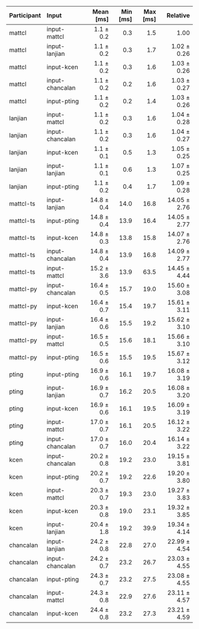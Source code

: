 | Participant | Input | Mean [ms] | Min [ms] | Max [ms] | Relative |
|:---|:---|---:|---:|---:|---:|
| mattcl | input-mattcl | 1.1 ± 0.2 | 0.3 | 1.5 | 1.00 |
| mattcl | input-lanjian | 1.1 ± 0.2 | 0.3 | 1.7 | 1.02 ± 0.26 |
| mattcl | input-kcen | 1.1 ± 0.2 | 0.3 | 1.6 | 1.03 ± 0.26 |
| mattcl | input-chancalan | 1.1 ± 0.2 | 0.2 | 1.6 | 1.03 ± 0.27 |
| mattcl | input-pting | 1.1 ± 0.2 | 0.2 | 1.4 | 1.03 ± 0.26 |
| lanjian | input-mattcl | 1.1 ± 0.2 | 0.3 | 1.6 | 1.04 ± 0.28 |
| lanjian | input-chancalan | 1.1 ± 0.2 | 0.3 | 1.6 | 1.04 ± 0.27 |
| lanjian | input-kcen | 1.1 ± 0.1 | 0.5 | 1.3 | 1.05 ± 0.25 |
| lanjian | input-lanjian | 1.1 ± 0.1 | 0.6 | 1.3 | 1.07 ± 0.25 |
| lanjian | input-pting | 1.1 ± 0.2 | 0.4 | 1.7 | 1.09 ± 0.28 |
| mattcl-ts | input-lanjian | 14.8 ± 0.4 | 14.0 | 16.8 | 14.05 ± 2.76 |
| mattcl-ts | input-pting | 14.8 ± 0.4 | 13.9 | 16.4 | 14.05 ± 2.77 |
| mattcl-ts | input-kcen | 14.8 ± 0.3 | 13.8 | 15.8 | 14.07 ± 2.76 |
| mattcl-ts | input-chancalan | 14.8 ± 0.4 | 13.9 | 16.8 | 14.09 ± 2.77 |
| mattcl-ts | input-mattcl | 15.2 ± 3.6 | 13.9 | 63.5 | 14.45 ± 4.44 |
| mattcl-py | input-chancalan | 16.4 ± 0.5 | 15.7 | 19.0 | 15.60 ± 3.08 |
| mattcl-py | input-kcen | 16.4 ± 0.7 | 15.4 | 19.7 | 15.61 ± 3.11 |
| mattcl-py | input-lanjian | 16.4 ± 0.6 | 15.5 | 19.2 | 15.62 ± 3.10 |
| mattcl-py | input-mattcl | 16.5 ± 0.5 | 15.6 | 18.1 | 15.66 ± 3.10 |
| mattcl-py | input-pting | 16.5 ± 0.6 | 15.5 | 19.5 | 15.67 ± 3.12 |
| pting | input-pting | 16.9 ± 0.6 | 16.1 | 19.7 | 16.08 ± 3.19 |
| pting | input-lanjian | 16.9 ± 0.7 | 16.2 | 20.5 | 16.08 ± 3.20 |
| pting | input-kcen | 16.9 ± 0.6 | 16.1 | 19.5 | 16.09 ± 3.19 |
| pting | input-mattcl | 17.0 ± 0.7 | 16.1 | 20.5 | 16.12 ± 3.22 |
| pting | input-chancalan | 17.0 ± 0.7 | 16.0 | 20.4 | 16.14 ± 3.22 |
| kcen | input-chancalan | 20.2 ± 0.8 | 19.2 | 23.0 | 19.15 ± 3.81 |
| kcen | input-pting | 20.2 ± 0.7 | 19.2 | 22.6 | 19.20 ± 3.80 |
| kcen | input-mattcl | 20.3 ± 0.7 | 19.3 | 23.0 | 19.27 ± 3.83 |
| kcen | input-kcen | 20.3 ± 0.8 | 19.0 | 23.1 | 19.32 ± 3.85 |
| kcen | input-lanjian | 20.4 ± 1.8 | 19.2 | 39.9 | 19.34 ± 4.14 |
| chancalan | input-lanjian | 24.2 ± 0.8 | 22.8 | 27.0 | 22.99 ± 4.54 |
| chancalan | input-chancalan | 24.2 ± 0.7 | 23.2 | 26.7 | 23.03 ± 4.55 |
| chancalan | input-pting | 24.3 ± 0.7 | 23.2 | 27.5 | 23.08 ± 4.55 |
| chancalan | input-mattcl | 24.3 ± 0.8 | 22.9 | 27.6 | 23.11 ± 4.57 |
| chancalan | input-kcen | 24.4 ± 0.8 | 23.2 | 27.3 | 23.21 ± 4.59 |
